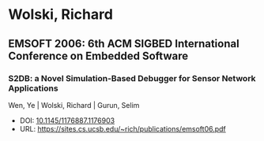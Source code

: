 # Wolski, Richard

## EMSOFT 2006: 6th ACM SIGBED International Conference on Embedded Software

### S2DB: a Novel Simulation-Based Debugger for Sensor Network Applications
Wen, Ye | Wolski, Richard | Gurun, Selim
* DOI: [10.1145/1176887.1176903](https://doi.org/10.1145/1176887.1176903)
* URL: <https://sites.cs.ucsb.edu/~rich/publications/emsoft06.pdf>

